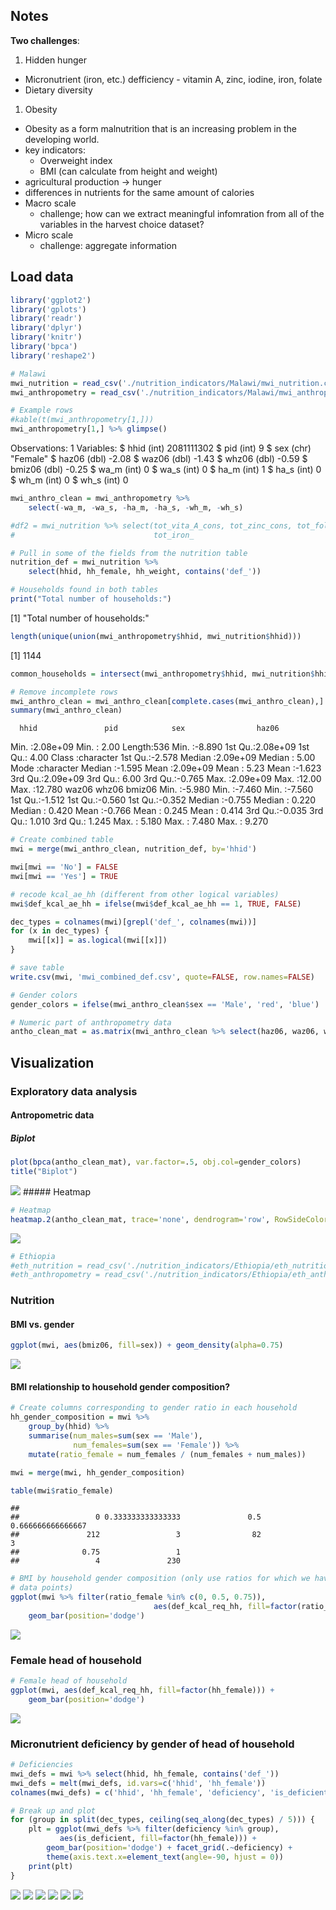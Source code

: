 Notes
-----

**Two challenges**:

1.  Hidden hunger

-   Micronutrient (iron, etc.) defficiency - vitamin A, zinc, iodine, iron, folate
-   Dietary diversity

1.  Obesity

-   Obesity as a form malnutrition that is an increasing problem in the developing world.
-   key indicators:
    -   Overweight index
    -   BMI (can calculate from height and weight)
-   agricultural production -\> hunger
-   differences in nutrients for the same amount of calories
-   Macro scale
    -   challenge; how can we extract meaningful infomration from all of the variables in the harvest choice dataset?
-   Micro scale
    -   challenge: aggregate information

Load data
---------

``` r
library('ggplot2')
library('gplots')
library('readr')
library('dplyr')
library('knitr')
library('bpca')
library('reshape2')

# Malawi
mwi_nutrition = read_csv('./nutrition_indicators/Malawi/mwi_nutrition.csv')
mwi_anthropometry = read_csv('./nutrition_indicators/Malawi/mwi_anthropometry.csv')

# Example rows
#kable(t(mwi_anthropometry[1,]))
mwi_anthropometry[1,] %>% glimpse()
```

Observations: 1 Variables: $ hhid (int) 2081111302 $ pid (int) 9 $ sex (chr) "Female" $ haz06 (dbl) -2.08 $ waz06 (dbl) -1.43 $ whz06 (dbl) -0.59 $ bmiz06 (dbl) -0.25 $ wa\_m (int) 0 $ wa\_s (int) 0 $ ha\_m (int) 1 $ ha\_s (int) 0 $ wh\_m (int) 0 $ wh\_s (int) 0

``` r
mwi_anthro_clean = mwi_anthropometry %>% 
    select(-wa_m, -wa_s, -ha_m, -ha_s, -wh_m, -wh_s)

#df2 = mwi_nutrition %>% select(tot_vita_A_cons, tot_zinc_cons, tot_fol_cons,
#                               tot_iron_

# Pull in some of the fields from the nutrition table 
nutrition_def = mwi_nutrition %>% 
    select(hhid, hh_female, hh_weight, contains('def_'))

# Households found in both tables
print("Total number of households:")
```

[1] "Total number of households:"

``` r
length(unique(union(mwi_anthropometry$hhid, mwi_nutrition$hhid)))
```

[1] 1144

``` r
common_households = intersect(mwi_anthropometry$hhid, mwi_nutrition$hhid)

# Remove incomplete rows
mwi_anthro_clean = mwi_anthro_clean[complete.cases(mwi_anthro_clean),]
summary(mwi_anthro_clean)
```

      hhid               pid            sex                haz06       

Min. :2.08e+09 Min. : 2.00 Length:536 Min. :-8.890
 1st Qu.:2.08e+09 1st Qu.: 4.00 Class :character 1st Qu.:-2.578
 Median :2.09e+09 Median : 5.00 Mode :character Median :-1.595
 Mean :2.09e+09 Mean : 5.23 Mean :-1.623
 3rd Qu.:2.09e+09 3rd Qu.: 6.00 3rd Qu.:-0.765
 Max. :2.09e+09 Max. :12.00 Max. :12.780
 waz06 whz06 bmiz06
 Min. :-5.980 Min. :-7.460 Min. :-7.560
 1st Qu.:-1.512 1st Qu.:-0.560 1st Qu.:-0.352
 Median :-0.755 Median : 0.220 Median : 0.420
 Mean :-0.766 Mean : 0.245 Mean : 0.414
 3rd Qu.:-0.035 3rd Qu.: 1.010 3rd Qu.: 1.245
 Max. : 5.180 Max. : 7.480 Max. : 9.270

``` r
# Create combined table
mwi = merge(mwi_anthro_clean, nutrition_def, by='hhid')

mwi[mwi == 'No'] = FALSE
mwi[mwi == 'Yes'] = TRUE

# recode kcal_ae_hh (different from other logical variables)
mwi$def_kcal_ae_hh = ifelse(mwi$def_kcal_ae_hh == 1, TRUE, FALSE)

dec_types = colnames(mwi)[grepl('def_', colnames(mwi))]
for (x in dec_types) {
    mwi[[x]] = as.logical(mwi[[x]])
}

# save table
write.csv(mwi, 'mwi_combined_def.csv', quote=FALSE, row.names=FALSE)

# Gender colors
gender_colors = ifelse(mwi_anthro_clean$sex == 'Male', 'red', 'blue')

# Numeric part of anthropometry data
antho_clean_mat = as.matrix(mwi_anthro_clean %>% select(haz06, waz06, whz06, bmiz06))
```

Visualization
-------------

### Exploratory data analysis

#### Antropometric data

##### Biplot

``` r
plot(bpca(antho_clean_mat), var.factor=.5, obj.col=gender_colors)
title("Biplot")
```

![](README_files/figure-markdown_github/biplot-1.png) \#\#\#\#\# Heatmap

``` r
# Heatmap
heatmap.2(antho_clean_mat, trace='none', dendrogram='row', RowSideColors=gender_colors)
```

![](README_files/figure-markdown_github/heatmap-1.png)

``` r
# Ethiopia
#eth_nutrition = read_csv('./nutrition_indicators/Ethiopia/eth_nutrition.csv')
#eth_anthropometry = read_csv('./nutrition_indicators/Ethiopia/eth_anthropometry.csv')
```

### Nutrition

#### BMI vs. gender

``` r
ggplot(mwi, aes(bmiz06, fill=sex)) + geom_density(alpha=0.75)
```

![](README_files/figure-markdown_github/bmi_vs_gender-1.png)

#### BMI relationship to household gender composition?

``` r
# Create columns corresponding to gender ratio in each household
hh_gender_composition = mwi %>%
    group_by(hhid) %>% 
    summarise(num_males=sum(sex == 'Male'), 
              num_females=sum(sex == 'Female')) %>%
    mutate(ratio_female = num_females / (num_females + num_males))

mwi = merge(mwi, hh_gender_composition)

table(mwi$ratio_female)
```

    ## 
    ##                 0 0.333333333333333               0.5 0.666666666666667 
    ##               212                 3                82                 3 
    ##              0.75                 1 
    ##                 4               230

``` r
# BMI by household gender composition (only use ratios for which we have > 5
# data points)
ggplot(mwi %>% filter(ratio_female %in% c(0, 0.5, 0.75)), 
                                aes(def_kcal_req_hh, fill=factor(ratio_female))) + 
    geom_bar(position='dodge')
```

![](README_files/figure-markdown_github/bmi_vs_household_gender_composition-1.png)

### Female head of household

``` r
# Female head of household
ggplot(mwi, aes(def_kcal_req_hh, fill=factor(hh_female))) + 
    geom_bar(position='dodge')
```

![](README_files/figure-markdown_github/female_head_of_household-1.png)

### Micronutrient deficiency by gender of head of household

``` r
# Deficiencies
mwi_defs = mwi %>% select(hhid, hh_female, contains('def_'))
mwi_defs = melt(mwi_defs, id.vars=c('hhid', 'hh_female'))
colnames(mwi_defs) = c('hhid', 'hh_female', 'deficiency', 'is_deficient')

# Break up and plot
for (group in split(dec_types, ceiling(seq_along(dec_types) / 5))) {
    plt = ggplot(mwi_defs %>% filter(deficiency %in% group), 
           aes(is_deficient, fill=factor(hh_female))) + 
        geom_bar(position='dodge') + facet_grid(.~deficiency) +
        theme(axis.text.x=element_text(angle=-90, hjust = 0))
    print(plt)
}
```

![](README_files/figure-markdown_github/deficiencies_by_head_of_household-1.png) ![](README_files/figure-markdown_github/deficiencies_by_head_of_household-2.png) ![](README_files/figure-markdown_github/deficiencies_by_head_of_household-3.png) ![](README_files/figure-markdown_github/deficiencies_by_head_of_household-4.png) ![](README_files/figure-markdown_github/deficiencies_by_head_of_household-5.png) ![](README_files/figure-markdown_github/deficiencies_by_head_of_household-6.png)
